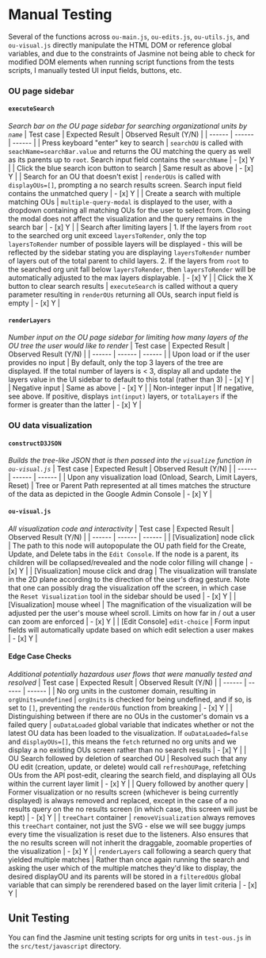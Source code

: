 # Manual Testing
Several of the functions across `ou-main.js`, `ou-edits.js`,  `ou-utils.js`, and `ou-visual.js` directly manipulate the HTML DOM or reference global variables, and due to the constraints of Jasmine not being able to check for modified DOM elements when running script functions from the tests scripts, I manually tested UI input fields, buttons, etc.

###  OU page sidebar
#### `executeSearch`
_Search bar on the OU page sidebar for searching organizational units by `name`_
| Test case | Expected Result | Observed Result (Y/N) |
| ------ | ------ | ------ |
| Press keyboard "enter" key to search | `searchOU` is called with `seachName=searchBar.value` and returns the OU matching the query as well as its parents up to `root`. Search input field contains the `searchName` | - [x] Y |
| Click the blue search icon button to search | Same result as above | - [x] Y |
| Search for an OU that doesn't exist | `renderOUs` is called with `displayOUs=[]`, prompting a no search results screen. Search input field contains the unmatched query | - [x] Y |
| Create a search with multiple matching OUs | `multiple-query-modal` is displayed to the user, with a dropdown containing all matching OUs for the user to select from. Closing the modal does not affect the visualization and the query remains in the search bar | - [x] Y |
| Search after limiting layers | 1. If the layers from `root` to the searched org unit exceed `layersToRender`, only the top `layersToRender` number of possible layers will be displayed - this will be reflected by the sidebar stating you are displaying `layersToRender` number of layers out of the total parent to child layers.  2. If the layers from `root` to the searched org unit fall below `layersToRender`, then `layersToRender` will be automatically adjusted to the max layers displayable. | - [x] Y |
| Click the X button to clear search results | `executeSearch` is called without a query parameter resulting in `renderOUs` returning all OUs, search input field is empty | - [x] Y |

#### `renderLayers`
_Number input on the OU page sidebar for limiting how many layers of the OU tree the user would like to render_
| Test case | Expected Result | Observed Result (Y/N) |
| ------ | ------ | ------ |
| Upon load or if the user provides no input | By default, only the top 3 layers of the tree are displayed. If the total number of layers is < 3, display all and update the layers value in the UI sidebar to default to this total (rather than 3) | - [x] Y |
| Negative input | Same as above | - [x] Y |
| Non-integer input | If negative, see above. If positive, displays `int(input)` layers, or `totalLayers` if the former is greater than the latter | - [x] Y |

###  OU data visualization

#### `constructD3JSON`
_Builds the tree-like JSON that is then passed into the `visualize` function in `ou-visual.js`_
| Test case | Expected Result | Observed Result (Y/N) |
| ------ | ------ | ------ |
| Upon any visualization load (Onload, Search, Limit Layers, Reset) | Tree or Parent Path represented at all times matches the structure of the data as depicted in the Google Admin Console | - [x] Y |

#### `ou-visual.js`
_All visualization code and interactivity_
| Test case | Expected Result | Observed Result (Y/N) |
| ------ | ------ | ------ |
| [Visualization] node click | The path to this node will autopopulate the OU path field for the Create, Update, and Delete tabs in the `Edit Console`. If the node is a parent, its children will be collapsed/revealed and the node color filling will change | - [x] Y |
| [Visualization] mouse click and drag |  The visualization will translate in the 2D plane according to the direction of the user's drag gesture. Note that one can possibly drag the visualization off the screen, in which case the `Reset Visualization` tool in the sidebar should be used | - [x] Y |
| [Visualization] mouse wheel | The magnification of the visualization will be adjusted per the user's mouse wheel scroll. Limits on how far in / out a user can zoom are enforced | - [x] Y |
| [Edit Console] `edit-choice` | Form input fields will automatically update based on which edit selection a user makes | - [x] Y |

#### Edge Case Checks
_Additional potentially hazardous user flows that were manually tested and resolved_
| Test case | Expected Result | Observed Result (Y/N) |
| ------ | ------ | ------ |
| No org units in the customer domain, resulting in `orgUnits=undefined` | `orgUnits` is checked for being undefined, and if so, is set to `[]`, preventing the `renderOUs` function from breaking | - [x] Y |
| Distinguishing between if there are no OUs in the customer's domain vs a failed  query | `ouDataLoaded` global variable that indicates whether or not the latest OU data has been loaded to the visualization. If `ouDataLoaded=false` and `displayOUs=[]`, this means the `fetch` returned no org units and we display a no existing OUs screen rather than no search results | - [x] Y |
| OU Search followed by deletion of searched OU | Resolved such that any OU edit (creation, update, or delete) would call `refreshOUPage`, refetching OUs from the API post-edit, clearing the search field, and displaying all OUs within the current layer limit | - [x] Y |
| Query followed by another query |  Former visualization or no results screen (whichever is being currently displayed) is always removed and replaced, except in the case of a no results query on the no results screen (in which case, this screen will just be kept) | - [x] Y |
| `treeChart` container | `removeVisualization` always removes this `treeChart` container, not just the SVG - else we will see buggy jumps every time the visualization is reset due to the listeners. Also ensures that the no results screen will not inherit the draggable, zoomable properties of the visualization | - [x] Y |
| `renderLayers` call following a search query that yielded multiple matches | Rather than once again running the search and asking the user which of the multiple matches they'd like to display, the desired displayOU and its parents will be stored in a `filteredOUs` global variable that can simply be rerendered based on the layer limit criteria | - [x] Y |

## Unit Testing

You can find the Jasmine unit testing scripts for org units in `test-ous.js` in the `src/test/javascript` directory.
